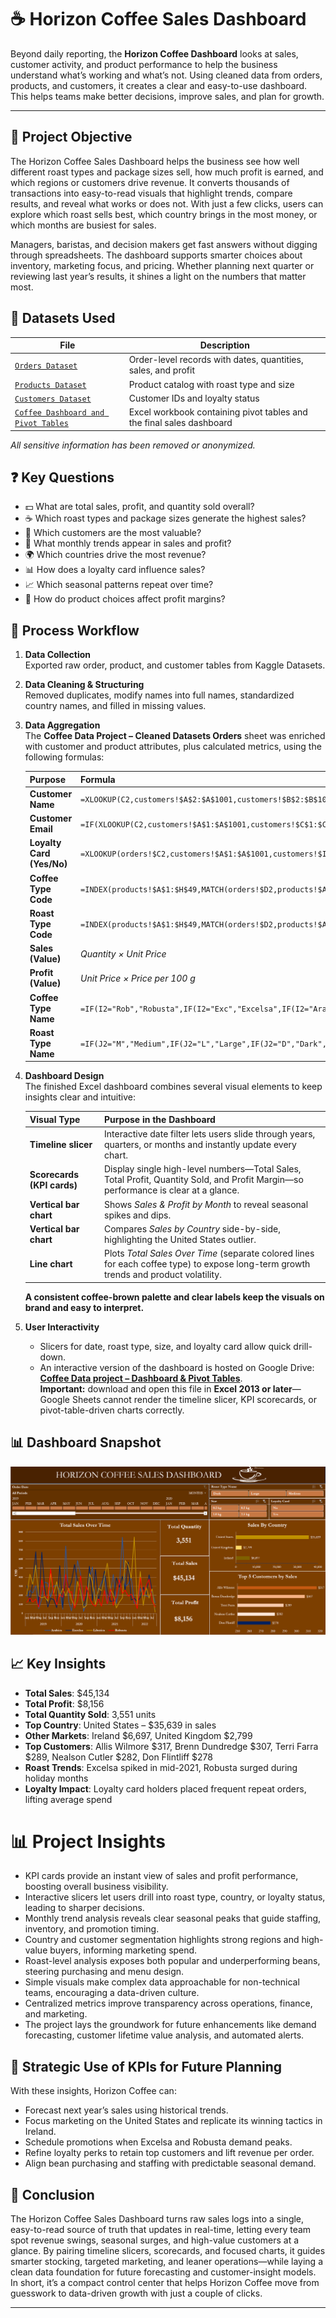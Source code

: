 # ☕ Horizon Coffee Sales Dashboard

Beyond daily reporting, the **Horizon Coffee Dashboard** looks at sales, customer activity, and product performance to help the business understand what’s working and what’s not. Using cleaned data from orders, products, and customers, it creates a clear and easy-to-use dashboard. This helps teams make better decisions, improve sales, and plan for growth.

---

## 🎯 Project Objective
The Horizon Coffee Sales Dashboard helps the business see how well different roast types and package sizes sell, how much profit is earned, and which regions or customers drive revenue. It converts thousands of transactions into easy-to-read visuals that highlight trends, compare results, and reveal what works or does not. With just a few clicks, users can explore which roast sells best, which country brings in the most money, or which months are busiest for sales.

Managers, baristas, and decision makers get fast answers without digging through spreadsheets. The dashboard supports smarter choices about inventory, marketing focus, and pricing. Whether planning next quarter or reviewing last year’s results, it shines a light on the numbers that matter most.

## 📁 Datasets Used
| File | Description |
|------|-------------|
| <a href= "https://github.com/Arnold1AB/Coffee-Dashboard-Report/blob/main/Coffee%20Data%20Project%20-%20cleaned%20datasets%20orders.csv"> `Orders Dataset`</a> | Order-level records with dates, quantities, sales, and profit |
| <a href= "https://github.com/Arnold1AB/Coffee-Dashboard-Report/blob/main/Coffee%20Data%20Project%20-%20cleaned%20datasets%20products.csv"> `Products Dataset`</a> | Product catalog with roast type and size |
| <a href= "https://github.com/Arnold1AB/Coffee-Dashboard-Report/blob/main/Coffee%20Data%20Project%20-%20cleaned%20datasets%20customers.csv"> `Customers Dataset`</a> | Customer IDs and loyalty status |
| <a href= "https://github.com/Arnold1AB/Coffee-Dashboard-Report/blob/main/Coffee%20Data%20project%20-%20Dashboard%20%26%20Pivot%20Tables.xlsx"> `Coffee Dashboard and Pivot Tables`</a> | Excel workbook containing pivot tables and the final sales dashboard |

_All sensitive information has been removed or anonymized._

## ❓ Key Questions
- 💵 What are total sales, profit, and quantity sold overall?  
- ☕ Which roast types and package sizes generate the highest sales?  
- 👤 Which customers are the most valuable?  
- 📅 What monthly trends appear in sales and profit?  
- 🌍 Which countries drive the most revenue?  
- 📊 How does a loyalty card influence sales?  
- 📈 Which seasonal patterns repeat over time?  
- 🧮 How do product choices affect profit margins?  

## 🧭 Process Workflow
1. **Data Collection**  
   Exported raw order, product, and customer tables from Kaggle Datasets.

2. **Data Cleaning & Structuring**  
   Removed duplicates, modify names into full names, standardized country names, and filled in missing values.

3. **Data Aggregation**  
   The **Coffee Data Project – Cleaned Datasets Orders** sheet was enriched with customer and product attributes, plus calculated metrics, using the following formulas:

   | Purpose | Formula |
   |---------|---------|
   | **Customer Name** | `=XLOOKUP(C2,customers!$A$2:$A$1001,customers!$B$2:$B$1001,0)` |
   | **Customer Email** | `=IF(XLOOKUP(C2,customers!$A$1:$A$1001,customers!$C$1:$C$1001,,0)=0,"",XLOOKUP(C2,customers!$A$1:$A$1001,customers!$C$1:$C$1001,0))` |
   | **Loyalty Card (Yes/No)** | `=XLOOKUP(orders!$C2,customers!$A$1:$A$1001,customers!$I$1:$I$1001,,0)` |
   | **Coffee Type Code** | `=INDEX(products!$A$1:$H$49,MATCH(orders!$D2,products!$A$1:$A$49,0),MATCH(orders!I$1,products!$A$1:$H$1,0))` |
   | **Roast Type Code** | `=INDEX(products!$A$1:$H$49,MATCH(orders!$D2,products!$A$1:$A$49,0),MATCH(orders!J$1,products!$A$1:$H$1,0))` |
   | **Sales (Value)** | *Quantity × Unit Price* |
   | **Profit (Value)** | *Unit Price × Price per 100 g* |
   | **Coffee Type Name** | `=IF(I2="Rob","Robusta",IF(I2="Exc","Excelsa",IF(I2="Ara","Arabica",IF(I2="Lib","Liberica"))))` |
   | **Roast Type Name** | `=IF(J2="M","Medium",IF(J2="L","Large",IF(J2="D","Dark","")))` |

4. **Dashboard Design**  
   The finished Excel dashboard combines several visual elements to keep insights clear and intuitive:

   | Visual Type | Purpose in the Dashboard |
   |-------------|--------------------------|
   | **Timeline slicer** | Interactive date filter lets users slide through years, quarters, or months and instantly update every chart. |
   | **Scorecards (KPI cards)** | Display single high-level numbers—Total Sales, Total Profit, Quantity Sold, and Profit Margin—so performance is clear at a glance. |
   | **Vertical bar chart** | Shows *Sales & Profit by Month* to reveal seasonal spikes and dips. |
   | **Vertical bar chart** | Compares *Sales by Country* side-by-side, highlighting the United States outlier. |
   | **Line chart** | Plots *Total Sales Over Time* (separate colored lines for each coffee type) to expose long-term growth trends and product volatility. |

   **A consistent coffee-brown palette and clear labels keep the visuals on brand and easy to interpret.**

5. **User Interactivity**  
   - Slicers for date, roast type, size, and loyalty card allow quick drill-down.  
   - An interactive version of the dashboard is hosted on Google Drive: **[Coffee Data project – Dashboard & Pivot Tables](https://docs.google.com/spreadsheets/d/1s6qi2ya9JtE3qqRXDyeL5gQdFMK9hRFF/edit?usp=drive_link&ouid=104140290870922976550&rtpof=true&sd=true)**.  
     **Important:** download and open this file in **Excel 2013 or later**—Google Sheets cannot render the timeline slicer, KPI scorecards, or pivot-table-driven charts correctly.

## 📊 Dashboard Snapshot
![Horizon Coffee Dashboard](https://github.com/Arnold1AB/Coffee-Dashboard-Report/blob/main/Sales%20Coffee%20Dashboard%20Screenshot.png)

## 📈 Key Insights
- **Total Sales**: $45,134  
- **Total Profit**: $8,156  
- **Total Quantity Sold**: 3,551 units  
- **Top Country**: United States – $35,639 in sales  
- **Other Markets**: Ireland $6,697, United Kingdom $2,799  
- **Top Customers**: Allis Wilmore $317, Brenn Dundredge $307, Terri Farra $289, Nealson Cutler $282, Don Flintliff $278  
- **Roast Trends**: Excelsa spiked in mid-2021, Robusta surged during holiday months  
- **Loyalty Impact**: Loyalty card holders placed frequent repeat orders, lifting average spend  

# 📊 Project Insights
- KPI cards provide an instant view of sales and profit performance, boosting overall business visibility.  
- Interactive slicers let users drill into roast type, country, or loyalty status, leading to sharper decisions.  
- Monthly trend analysis reveals clear seasonal peaks that guide staffing, inventory, and promotion timing.  
- Country and customer segmentation highlights strong regions and high-value buyers, informing marketing spend.  
- Roast-level analysis exposes both popular and underperforming beans, steering purchasing and menu design.  
- Simple visuals make complex data approachable for non-technical teams, encouraging a data-driven culture.  
- Centralized metrics improve transparency across operations, finance, and marketing.  
- The project lays the groundwork for future enhancements like demand forecasting, customer lifetime value analysis, and automated alerts.  

## 🧠 Strategic Use of KPIs for Future Planning
With these insights, Horizon Coffee can:

- Forecast next year’s sales using historical trends.  
- Focus marketing on the United States and replicate its winning tactics in Ireland.  
- Schedule promotions when Excelsa and Robusta demand peaks.  
- Refine loyalty perks to retain top customers and lift revenue per order.  
- Align bean purchasing and staffing with predictable seasonal demand.  

## 🧾 Conclusion
The Horizon Coffee Sales Dashboard turns raw sales logs into a single, easy-to-read source of truth that updates in real-time, letting every team spot revenue swings, seasonal surges, and high-value customers at a glance. By pairing timeline slicers, scorecards, and focused charts, it guides smarter stocking, targeted marketing, and leaner operations—while laying a clean data foundation for future forecasting and customer-insight models. In short, it’s a compact control center that helps Horizon Coffee move from guesswork to data-driven growth with just a couple of clicks.

---
